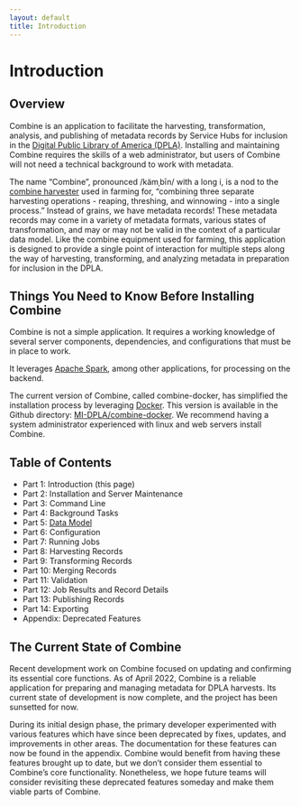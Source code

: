```yaml
---
layout: default
title: Introduction
---
```

# Introduction


## Overview

Combine is an application to facilitate the harvesting, transformation, analysis, and publishing of metadata records by Service Hubs for inclusion in the [Digital Public Library of America (DPLA)](https://dp.la/). Installing and maintaining Combine requires the skills of a web administrator, but users of Combine will not need a technical background to work with metadata. 

The name “Combine”, pronounced /kämˌbīn/ with a long i, is a nod to the [combine harvester](https://en.wikipedia.org/wiki/Combine_harvester) used in farming for, “combining three separate harvesting operations - reaping, threshing, and winnowing - into a single process.” Instead of grains, we have metadata records! These metadata records may come in a variety of metadata formats, various states of transformation, and may or may not be valid in the context of a particular data model. Like the combine equipment used for farming, this application is designed to provide a single point of interaction for multiple steps along the way of harvesting, transforming, and analyzing metadata in preparation for inclusion in the DPLA.

## Things You Need to Know Before Installing Combine

Combine is not a simple application. It requires a working knowledge of several server components, dependencies, and configurations that must be in place to work. 

It leverages [Apache Spark](https://spark.apache.org/), among other applications, for processing on the backend.

The current version of Combine, called combine-docker, has simplified the installation process by leveraging [Docker](https://www.docker.com/). This version is available in the Github directory: [MI-DPLA/combine-docker](https://github.com/MI-DPLA/combine-docker). We recommend having a system administrator experienced with linux and web servers install Combine.

## Table of Contents

* Part 1: Introduction (this page)
* Part 2: Installation and Server Maintenance
* Part 3: Command Line
* Part 4: Background Tasks
* Part 5: [Data Model](/docs/datamodel)
* Part 6: Configuration
* Part 7: Running Jobs
* Part 8: Harvesting Records
* Part 9: Transforming Records
* Part 10: Merging Records
* Part 11: Validation
* Part 12: Job Results and Record Details
* Part 13: Publishing Records
* Part 14: Exporting
* Appendix: Deprecated Features

## The Current State of Combine

Recent development work on Combine focused on updating and confirming its essential core functions. As of April 2022, Combine is a reliable application for preparing and managing metadata for DPLA harvests. Its current state of development is now complete, and the project has been sunsetted for now.

During its initial design phase, the primary developer experimented with various features which have since been deprecated by fixes, updates, and improvements in other areas. The documentation for these features can now be found in the appendix. Combine would benefit from having these features brought up to date, but we don’t consider them essential to Combine’s core functionality. Nonetheless, we hope future teams will consider revisiting these deprecated features someday and make them viable parts of Combine.



